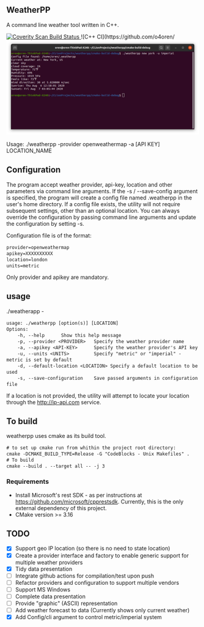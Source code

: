 ## WeatherPP
A command line weather tool written in C++.

<a href="https://scan.coverity.com/projects/o4oren-weatherpp">
  <img alt="Coverity Scan Build Status"
       src="https://scan.coverity.com/projects/21573/badge.svg"/>
</a>
![C++ CI](https://github.com/o4oren/<weatherpp/workflows/C++%20CI/badge.svg)
Weatherpp is a command line tool to query and display weather data.
At this point in can only use the openweathermap service, and displays the result as a raw json text.
It only works on POSIX compliant machines at this point.

![weatherpp example](https://github.com/o4oren/weatherpp/blob/master/images/screenshot1.png?raw=true)

Usage: ./weatherpp -provider openweathermap -a [API KEY] LOCATION_NAME

## Configuration
The program accept weather provider, api-key, location and other parameters via command line arguments.
If the -s / --save-config argument is specified, the program will create a config file named .weatherpp in the user's 
home directory.
If a config file exists, the utility will not require subsequent settings, other than an optional location.
You can always override the configuration by passing command line arguments and update the configuration by setting -s. 

Configuration file is of the format:
```
provider=openweathermap
apikey=XXXXXXXXXX
location=london
units=metric
```
Only provider and apikey are mandatory.

## usage
./weatherapp -
```
usage: ./weatherpp [option(s)] [LOCATION]
Options:
	-h, --help		Show this help message
	-p, --provider <PROVIDER>	Specify the weather provider name
	-a, --apikey <API-KEY>		Specify the weather provider's API key
	-u, --units <UNITS>		    Specify "metric" or "imperial" - metric is set by default
    -d, --default-location <LOCATION> Specify a default location to be used
	-s, --save-configuration 	Save passed arguments in configuration file

```
If a location is not provided, the utility will attempt to locate your location through the http://ip-api.com service.

## To build
weatherpp uses cmake as its build tool.
```
# to set up cmake run from whithin the project root directory:
cmake -DCMAKE_BUILD_TYPE=Release -G "CodeBlocks - Unix Makefiles" .
# To build
cmake --build . --target all -- -j 3
```

### Requirements
* Install Microsoft's rest SDK - as per instructions at https://github.com/microsoft/cpprestsdk.
Currently, this is the only external dependency of this project.
* CMake version >= 3.16


## TODO
- [x] Support geo IP location (so there is no need to state location)
- [x] Create a provider interface and factory to enable generic support for multiple weather providers
- [x] Tidy data presentation
- [ ] Integrate github actions for compilation/test upon push
- [ ] Refactor providers and configuration to support multiple vendors
- [ ] Support MS Windows
- [ ] Complete data presentation
- [ ] Provide "graphic" (ASCII) representation
- [ ] Add weather forecast to data (Currently shows only current weather)
- [x] Add Config/cli argument to control metric/imperial system